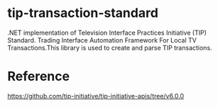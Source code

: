 # tip-transaction-standard
.NET implementation of Television Interface Practices Initiative (TIP) Standard. Trading Interface Automation Framework For Local TV Transactions.This library is used to create and parse TIP transactions.

# Reference
https://github.com/tip-initiative/tip-initiative-apis/tree/v6.0.0